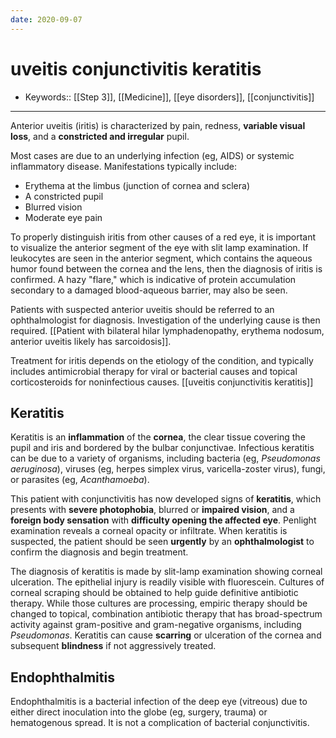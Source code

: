 ```yaml
---
date: 2020-09-07
---
```


# uveitis conjunctivitis keratitis

- Keywords:: [[Step 3]], [[Medicine]], [[eye disorders]], [[conjunctivitis]]
---

<!-- uveitis sx, dx, rx -->

Anterior uveitis (iritis) is characterized by pain, redness, **variable visual loss**, and a **constricted and irregular** pupil.

Most cases are due to an underlying infection (eg, AIDS) or systemic inflammatory disease.  Manifestations typically include:

- Erythema at the limbus (junction of cornea and sclera)
- A constricted pupil
- Blurred vision
- Moderate eye pain

To properly distinguish iritis from other causes  of a red eye, it is important to visualize the anterior segment of the eye with slit lamp examination. If leukocytes are seen in the anterior  segment, which contains the aqueous humor found between the cornea and  the lens, then the diagnosis of iritis is confirmed. A hazy "flare," which is indicative of protein accumulation secondary to a damaged blood-aqueous barrier, may also be seen.

Patients with suspected anterior uveitis should be referred to an ophthalmologist for diagnosis.  Investigation of the underlying cause is then required. [[Patient with bilateral hilar lymphadenopathy, erythema nodosum, anterior uveitis likely has sarcoidosis]].

Treatment for iritis depends on the etiology of the condition, and typically includes antimicrobial therapy for viral or bacterial causes and topical corticosteroids for noninfectious causes.
[[uveitis conjunctivitis keratitis]]

## Keratitis

<!-- keratitis sx, dx, rx, complications -->

Keratitis is an **inflammation** of the **cornea**, the clear tissue covering the pupil and iris and bordered by the bulbar conjunctivae. Infectious keratitis can be due to a variety of  organisms, including bacteria (eg, _Pseudomonas aeruginosa_), viruses (eg, herpes simplex virus, varicella-zoster virus), fungi, or parasites (eg, _Acanthamoeba_).

This patient with conjunctivitis has now developed signs of **keratitis**, which presents with **severe photophobia**, blurred or **impaired vision**, and a **foreign body sensation** with **difficulty opening the affected eye**. Penlight examination reveals a corneal opacity or  infiltrate. When keratitis is suspected, the patient should be seen **urgently** by an **ophthalmologist** to confirm the diagnosis and begin treatment.

The diagnosis of keratitis is made by slit-lamp examination showing corneal ulceration. The epithelial injury is readily visible with  fluorescein. Cultures of corneal scraping should be obtained to help  guide definitive antibiotic therapy. While those cultures are  processing, empiric therapy should be changed to topical, combination  antibiotic therapy that has broad-spectrum activity against  gram-positive and gram-negative organisms, including _Pseudomonas_. Keratitis can cause **scarring** or ulceration of the cornea and subsequent **blindness** if not aggressively treated.

## Endophthalmitis

<!-- endophthalmitis causes -->

Endophthalmitis is a bacterial infection of the deep eye (vitreous) due  to either direct inoculation into the globe (eg, surgery, trauma) or  hematogenous spread. It is not a complication of bacterial  conjunctivitis.
